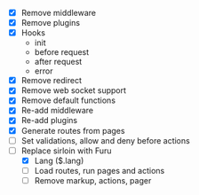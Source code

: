 * [x] Remove middleware
* [x] Remove plugins
* [x] Hooks
  - init
  - before request
  - after request
  - error
* [x] Remove redirect
* [x] Remove web socket support
* [x] Remove default functions
* [x] Re-add middleware
* [x] Re-add plugins
* [x] Generate routes from pages
* [ ] Set validations, allow and deny before actions
* [ ] Replace sirloin with Furu
  - [x] Lang ($.lang)
  - [ ] Load routes, run pages and actions
  - [ ] Remove markup, actions, pager
